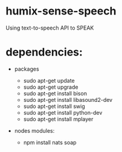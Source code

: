 # humix-sense-speech
Using text-to-speech API to SPEAK

# dependencies:
- packages
    - sudo apt-get update
    - sudo apt-get upgrade
    - sudo apt-get install bison
    - sudo apt-get install libasound2-dev
    - sudo apt-get install swig
    - sudo apt-get install python-dev
    - sudo apt-get install mplayer

- nodes modules:
    - npm install nats soap
